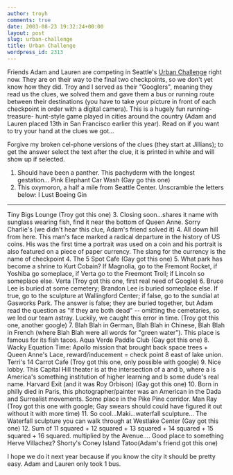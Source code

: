 ```yaml
---
author: troyh
comments: true
date: 2003-08-23 19:32:24+00:00
layout: post
slug: urban-challenge
title: Urban Challenge
wordpress_id: 2313
---
```


Friends Adam and Lauren are competing in Seattle's [Urban Challenge](http://www.urbanchallenge.com) right now.  They are on their way to the final two checkpoints, so we don't yet know how they did.  Troy and I served as their "Googlers", meaning they read us the clues, we solved them and gave them a bus or running route between their destinations (you have to take your picture in front of each checkpoint in order with a digital camera).  This is a hugely fun running-treasure- hunt-style game played in cities around the country (Adam and Lauren placed 13th in San Francisco earlier this year).  Read on if you want to try your hand at the clues we got...
<!-- more -->
Forgive my broken cel-phone versions of the clues (they start at Jillians); to get the answer select the text after the clue, it is printed in white and will show up if selected.
1. Should have been a panther. This pachyderm with the longest gestation...
Pink Elephant Car Wash (Gay go this one)
2. This oxymoron, a half a mile from Seattle Center.  Unscramble the letters below:
I Lust Boeing Gin
_ _ _ _   _ _ _ _  _ _ _ _ _
Tiny Bigs Lounge (Troy got this one)
3. Closing soon...shares it name with sunglass wearing fish, find it near the bottom of Queen Anne.
Sorry Charlie's (we didn't hear this clue, Adam's friend solved it)
4. All down hill from here.  This man's face marked a radical departure in the history of US coins. His was the first time a portrait was used on a coin and his portrait is also featured on a piece of paper currency.  The slang for the currency is the name of checkpoint 4.
The 5 Spot Cafe (Gay got this one)
5. What park has become a shrine to Kurt Cobain? If Magnolia, go to the Fremont Rocket, if Yoshiba go someplace, if Verta go to the Freemont Troll; if Lincoln so someplace else.
Verta (Troy got this one, first real need of Google)
6. Bruce Lee is buried at some cemetery; Brandon Lee is buried someplace else.  If true, go to the sculpture at Wallingford Center; if false, go to the sundial at Gasworks Park.
The answer is false; they are buried together, but Adam read the question as "If they are both dead" -- omitting the cemetaries, so we led our team astray.  Luckily, we caught this error in time. (Troy got this one, another google)
7. Blah Blah in German, Blah Blah in Chinese, Blah Blah in French (where Blah Blah were all words for "green water").  This place is famous for its fish tacos.
Aqua Verde Paddle Club (Gay got this one)
8. Wacky Equation Time: Apollo mission that brought back space trees + Queen Anne's Lace, reward/inducement = check point 8 east of lake union.
Terri's 14 Carrot Cafe (Troy got this one, only possible with google)
9. Nice lobby. This Capital Hill theater is at the intersection of a and b, where a is America's something institution of higher learning and b some dude's real name.
Harvard Exit (and it was Roy Orbison) (Gay got this one)
10. Born in philly died in Paris, this photographer/painter was an American in the Dada and Surrealist movements.  Some place in the Pike Pine corridor.
Man Ray (Troy got this one with google; Gay swears should could have figured it out without it with more time)
11. So cool...Maki...waterfall sculpture...
The Waterfall sculpture you can walk through at Westlake Center (Gay got this one)
12.  Sum of 11 squared + 12 squared + 13 squared + 14 squared + 15 squared + 16 squared. multiplied by the Avenue.... Good place to something Herve Villachez?
Shorty's Coney Island Tatoo(Adam's friend got this one)

I hope we do it next year because if you know the city it should be pretty easy.  Adam and Lauren only took 1 bus.
